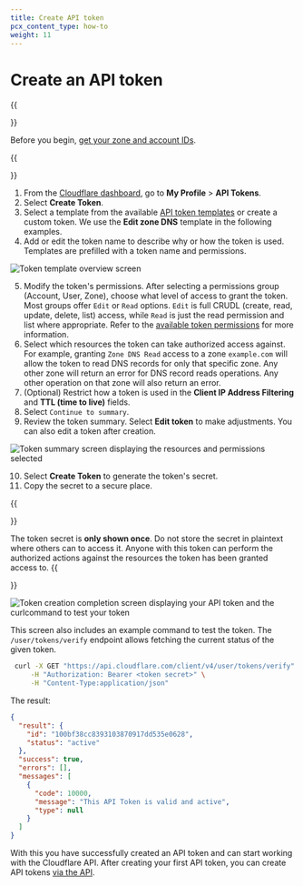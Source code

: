 ```yaml
---
title: Create API token
pcx_content_type: how-to
weight: 11
---
```


# Create an API token

{{<Aside type="note" header="Prerequisite">}}
 
Before you begin, [get your zone and account IDs](/fundamentals/get-started/basic-tasks/find-account-and-zone-ids/).
 
{{</Aside>}}

1. From the [Cloudflare dashboard](https://dash.cloudflare.com/profile/api-tokens), go to **My Profile** > **API Tokens**.
2. Select **Create Token**.
3. Select a template from the available [API token templates](/api/reference/template) or create a custom token. We use the **Edit zone DNS** template in the following examples.
4. Add or edit the token name to describe why or how the token is used. Templates are prefilled with a token name and permissions.

![Token template overview screen](/api/static/template-customize.png)

5. Modify the token's permissions. After selecting a permissions group (Account, User, Zone), choose what level of access to grant the token. Most groups offer `Edit` or `Read` options. `Edit` is full CRUDL (create, read, update, delete, list) access, while `Read` is just the read permission and list where appropriate. Refer to the [available token permissions](/api/reference/permissions) for more information.
6. Select which resources the token can take authorized access against. For example, granting `Zone DNS Read` access to a zone `example.com` will allow the token to read DNS records for only that specific zone. Any other zone will return an error for DNS record reads operations. Any other operation on that zone will also return an error.
7. (Optional) Restrict how a token is used in the **Client IP Address Filtering** and **TTL (time to live)** fields.
8. Select `Continue to summary`.
9. Review the token summary. Select **Edit token** to make adjustments. You can also edit a token after creation.

![Token summary screen displaying the resources and permissions selected](/api/static/token-summary.png)

10. Select **Create Token** to generate the token's secret.
11. Copy the secret to a secure place.

  {{<Aside type="warning" header="Warning">}}
 
  The token secret is **only shown once**. Do not store the secret in plaintext where others can to access it. Anyone with this token can perform the authorized actions against the resources the token has been granted access to.
  {{</Aside>}}

![Token creation completion screen displaying your API token and the `curl`command to test your token](/api/static/token-complete.png)

This screen also includes an example command to test the token. The `/user/tokens/verify` endpoint allows fetching the current status of the given token.

```bash
 curl -X GET "https://api.cloudflare.com/client/v4/user/tokens/verify" \
     -H "Authorization: Bearer <token secret>" \
     -H "Content-Type:application/json"
```

The result:

```json
{
  "result": {
    "id": "100bf38cc8393103870917dd535e0628",
    "status": "active"
  },
  "success": true,
  "errors": [],
  "messages": [
    {
      "code": 10000,
      "message": "This API Token is valid and active",
      "type": null
    }
  ]
}
```

With this you have successfully created an API token and can start working with the Cloudflare API. After creating your first API token, you can create API tokens [via the API](/api/how-to/create-via-api).